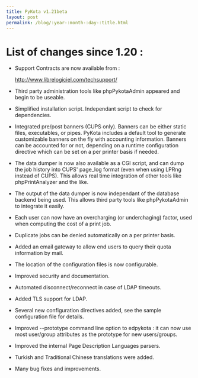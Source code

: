 ```yaml
---
title: PyKota v1.21beta
layout: post
permalink: /blog/:year-:month-:day-:title.html
---
```


List of changes since 1.20 :
 ============================
 
   - Support Contracts are now available from :
 
       http://www.librelogiciel.com/techsupport/
 
   - Third party administration tools like phpPykotaAdmin appeared and
     begin to be useable.
 
   - Simplified installation script. Independant script to check for
     dependencies.
 
   - Integrated pre/post banners (CUPS only).
     Banners can be either static files, executables, or pipes. PyKota
     includes a default tool to generate customizable banners on the
     fly with accounting information. Banners can be accounted for or
     not, depending on a runtime configuration directive which can be
     set on a per printer basis if needed.
 
   - The data dumper is now also available as a CGI script, and
     can dump the job history into CUPS' page_log format (even when
     using LPRng instead of CUPS). This allows real time integration
     of other tools like phpPrintAnalyzer and the like.
 
   - The output of the data dumper is now independant of the database
     backend being used. This allows third party tools like phpPykotaAdmin
     to integrate it easily.
 
   - Each user can now have an overcharging (or underchaging) factor,
     used when computing the cost of a print job.
 
   - Duplicate jobs can be denied automatically on a per printer basis.
 
   - Added an email gateway to allow end users to query their
     quota information by mail.
 
   - The location of the configuration files is now configurable.
 
   - Improved security and documentation.
 
   - Automated disconnect/reconnect in case of LDAP timeouts.
 
   - Added TLS support for LDAP.
 
   - Several new configuration directives added, see the sample configuration
     file for details.
 
   - Improved --prototype command line option to edpykota : it can now
     use most user/group attributes as the prototype for new users/groups.
 
   - Improved the internal Page Description Languages parsers.
 
   - Turkish and Traditional Chinese translations were added.
 
   - Many bug fixes and improvements.
